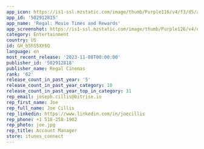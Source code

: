 ```yaml
---
app_icon: https://is1-ssl.mzstatic.com/image/thumb/Purple116/v4/f3/d5/a7/f3d5a75e-5e74-66e0-7d81-37e81bf9ab04/AppIcon-0-1x_U007emarketing-0-5-0-sRGB-85-220.png/1024x1024bb.png
app_id: '502912815'
app_name: 'Regal: Movie Times and Rewards'
app_screenshot: https://is1-ssl.mzstatic.com/image/thumb/Purple126/v4/d6/f4/57/d6f45750-1f3d-5a72-b53d-1e7a65784f96/20e71a8c-8220-49bc-ab3f-a8c648b4f21f_Regal-App-Eyes-Of-Wonder-Apple-1284x2778-Slide-1.jpg/1284x2778bb.png
category: Entertainment
country: US
id: GH_b5hS5XY6Q
language: en
most_recent_release: '2023-11-08T00:00:00'
publisher_id: '502912818'
publisher_name: Regal Cinemas
rank: '62'
release_count_in_past_year: '5'
release_count_in_past_year_category: 10
release_count_in_past_year_top_in_category: 31
rep_email: joseph.cillis@bitrise.io
rep_first_name: Joe
rep_full_name: Joe Cillis
rep_linkedin: https://www.linkedin.com/in/joecillis
rep_phone: +1 518-258-1902
rep_photo: joe.jpg
rep_title: Account Manager
store: itunes_connect
---
```

